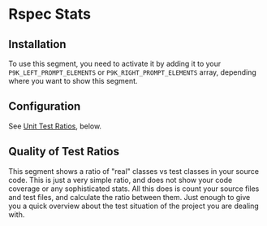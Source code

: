 # Rspec Stats

## Installation

To use this segment, you need to activate it by adding it to your
`P9K_LEFT_PROMPT_ELEMENTS` or `P9K_RIGHT_PROMPT_ELEMENTS` array, depending
where you want to show this segment.

## Configuration

See [Unit Test Ratios](#unit-test-ratios), below.

## Quality of Test Ratios

This segment shows a ratio of "real" classes vs test classes in your source
code. This is just a very simple ratio, and does not show your code coverage
or any sophisticated stats. All this does is count your source files and test
files, and calculate the ratio between them. Just enough to give you a quick
overview about the test situation of the project you are dealing with.
